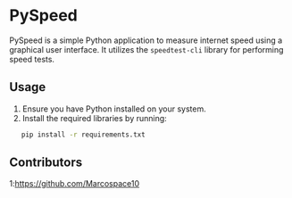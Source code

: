 # PySpeed

PySpeed is a simple Python application to measure internet speed using a graphical user interface. It utilizes the `speedtest-cli` library for performing speed tests.

## Usage

1. Ensure you have Python installed on your system.
2. Install the required libraries by running:

```bash
   pip install -r requirements.txt
```
## Contributors
1:https://github.com/Marcospace10

